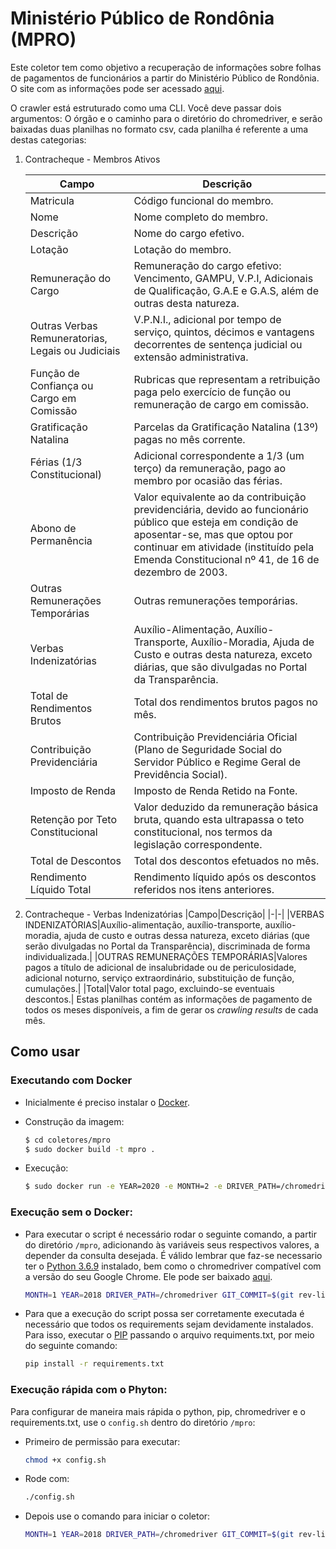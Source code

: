 # Ministério Público de Rondônia (MPRO)

Este coletor tem como objetivo a recuperação de informações sobre folhas de pagamentos de funcionários a partir do Ministério Público de Rondônia. O site com as informações pode ser acessado [aqui](https://servicos-portal.mpro.mp.br/web/mp-transparente/contracheque).

O crawler está estruturado como uma CLI. Você deve passar dois argumentos: O órgão e o caminho para o diretório do chromedriver, e serão baixadas duas planilhas no formato csv, cada planilha é referente a uma destas categorias:
1. Contracheque - Membros Ativos

   |Campo|Descrição|
   |-----|---------|
   |Matricula|Código funcional do membro.|
   |Nome|Nome completo do membro.|
   |Descrição|Nome do cargo efetivo.|
   |Lotação|Lotação do membro.|
   |Remuneração do Cargo|Remuneração do cargo efetivo: Vencimento, GAMPU, V.P.I, Adicionais de Qualificação, G.A.E e G.A.S, além de outras desta natureza.|
   |Outras Verbas Remuneratorias, Legais ou Judiciais|V.P.N.I., adicional por tempo de serviço, quintos, décimos e vantagens decorrentes de sentença judicial ou extensão administrativa.|
   |Função de Confiança ou Cargo em Comissão|Rubricas que representam a retribuição paga pelo exercício de função ou remuneração de cargo em comissão.|
   |Gratificação Natalina|Parcelas da Gratificação Natalina (13º) pagas no mês corrente.|
   |Férias (1/3 Constitucional)|Adicional correspondente a 1/3 (um terço) da remuneração, pago ao membro por ocasião das férias.|
   |Abono de Permanência|Valor equivalente ao da contribuição previdenciária, devido ao funcionário público que esteja em condição de aposentar-se, mas que optou por continuar em atividade (instituído pela Emenda Constitucional nº 41, de 16 de dezembro de 2003.|
   |Outras Remunerações Temporárias|Outras remunerações temporárias.|
   |Verbas Indenizatórias|Auxílio-Alimentação, Auxílio-Transporte, Auxílio-Moradia, Ajuda de Custo e outras desta natureza, exceto diárias, que são divulgadas no Portal da Transparência.|
   |Total de Rendimentos Brutos|Total dos rendimentos brutos pagos no mês.|
   |Contribuição Previdenciária|Contribuição Previdenciária Oficial (Plano de Seguridade Social do Servidor Público e Regime Geral de Previdência Social).|
   |Imposto de Renda|Imposto de Renda Retido na Fonte.|
   |Retenção por Teto Constitucional|Valor deduzido da remuneração básica bruta, quando esta ultrapassa o teto constitucional, nos termos da legislação correspondente.|
   |Total de Descontos|Total dos descontos efetuados no mês.|
   |Rendimento Líquido Total|Rendimento líquido após os descontos referidos nos itens anteriores.|

2. Contracheque - Verbas Indenizatórias
   |Campo|Descrição|
   |-|-|
   |VERBAS INDENIZATÓRIAS|Auxílio-alimentação, auxílio-transporte, auxílio-moradia, ajuda de custo e outras dessa natureza, exceto diárias (que serão divulgadas no Portal da Transparência), discriminada de forma individualizada.|
   |OUTRAS REMUNERAÇÕES TEMPORÁRIAS|Valores pagos a título de adicional de insalubridade ou de periculosidade, adicional noturno, serviço extraordinário, substituição de função, cumulações.|
   |Total|Valor total pago, excluindo-se eventuais descontos.|
Estas planilhas contém as informações de pagamento de todos os meses disponíveis, a fim de gerar os *crawling results* de cada mês.

## Como usar
### Executando com Docker

 - Inicialmente é preciso instalar o [Docker](https://docs.docker.com/install/). 

 - Construção da imagem:

    ```sh
    $ cd coletores/mpro
    $ sudo docker build -t mpro .
    ```
 - Execução:
 
    ```sh
    $ sudo docker run -e YEAR=2020 -e MONTH=2 -e DRIVER_PATH=/chromedriver -e GIT_COMMIT=$(git rev-list -1 HEAD) mpro
    ```
### Execução sem o Docker:

- Para executar o script é necessário rodar o seguinte comando, a partir do diretório `/mpro`, adicionando às variáveis seus respectivos valores, a depender da consulta desejada. É válido lembrar que faz-se necessario ter o [Python 3.6.9](https://www.python.org/downloads/) instalado, bem como o chromedriver compatível com a versão do seu Google Chrome. Ele pode ser baixado [aqui](https://chromedriver.chromium.org/downloads).

    ```sh
    MONTH=1 YEAR=2018 DRIVER_PATH=/chromedriver GIT_COMMIT=$(git rev-list -1 HEAD) python3 src/main.py
    ```
- Para que a execução do script possa ser corretamente executada é necessário que todos os requirements sejam devidamente instalados. Para isso, executar o [PIP](https://pip.pypa.io/en/stable/installing/) passando o arquivo requiments.txt, por meio do seguinte comando:

   ```sh
   pip install -r requirements.txt
   ```
### Execução rápida com o Phyton:
Para configurar de maneira mais rápida o python, pip, chromedriver e o requirements.txt, use o `config.sh` dentro do diretório `/mpro`:
- Primeiro de permissão para executar:
   ```sh
   chmod +x config.sh
   ```
- Rode com:
   ```sh
   ./config.sh
   ```
- Depois use o comando para iniciar o coletor:
   ```sh
   MONTH=1 YEAR=2018 DRIVER_PATH=/chromedriver GIT_COMMIT=$(git rev-list -1 HEAD) python3 src/main.py
   ```